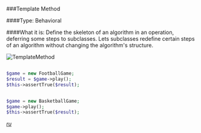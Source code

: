 ###Template Method

####Type: Behavioral

####What it is:
Define the skeleton of an algorithm in an operation, deferring some steps to subclasses. Lets subclasses redefine certain steps of an algorithm without changing the algorithm's structure.

![TemplateMethod]

```php

$game = new FootballGame;
$result = $game->play();
$this->assertTrue($result);


$game = new BasketballGame;
$game->play();
$this->assertTrue($result);

```
_[ru][Ru TemplateMethod]_

[TemplateMethod]: https://github.com/olegre/DesignPatterns/blob/master/~images/TemplateMethod.png
[Ru TemplateMethod]: https://github.com/olegre/DesignPatterns/blob/master/~images/ru/TemplateMethod.png
